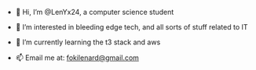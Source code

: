 - 👋 Hi, I’m @LenYx24, a computer science student
- 👀 I’m interested in bleeding edge tech, and all sorts of stuff related to IT
- 🌱 I’m currently learning the t3 stack and aws

- 📫 Email me at: fokilenard@gmail.com
